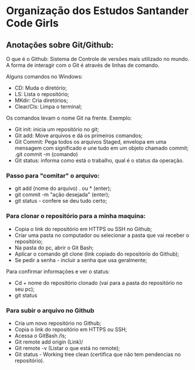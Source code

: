 # Organização dos Estudos Santander Code Girls 

## Anotações sobre Git/Github:

O que é o Github: Sistema de Controle de versões mais utilizado no mundo. A forma de interagir com o Git é através de linhas de comando.

Alguns comandos no Windows:

 - CD: Muda o diretório;
 - LS: Lista o repositório;
 - MKdir: Cria diretórios;
 - Clear/Cls: Limpa o terminal;
 
 Os comandos levam o nome Git na frente. Exemplo:
 
 - Git init: inicia um repositório no git;
 - Git add: Move arquivos e dá os primeiros comandos;
 - Git Commit: Pega todos os arquivos Staged, envelopa em uma mensagem com significado e une tudo em um objeto chamado commit;
 .git commit -m (comando)
 - Git status: informa como está o trabalho, qual é o status da operação.
 
 ### Passo para "comitar" o arquivo:
 
 - git add (nome do arquivo) . ou * (enter);
 - git commit -m "ação desejada" (enter);
 - git status - confere se deu tudo certo; 
 
 ### Para clonar o repositório para a minha maquina: 
 
 - Copia o link do repositório em HTTPS ou SSH no Github;
 - Criar uma pasta no computador ou selecionar a pasta que vai receber o repositório;
 - Na pasta do pc, abrir o Git Bash; 
 - Aplicar o comando git clone (link copiado do repositório do Github);
 - Se pedir a senha - incluir a senha que usa geralmente; 
 
Para confirmar informações e ver o status: 

 - Cd + nome do repositório clonado (vai para a pasta do repositório no seu pc);  
 - git status
 
 ### Para subir o arquivo no Github
 
 - Cria um novo repositório no Github;
 - Copia o link do repositório em HTTPS ou SSH;
 - Acessa o GitBash /ls;
 - Git remote add origin (Link)/
 - Git remote -v (Listar o que está no remote);
 - Git status - Working tree clean (certifica que não tem pendencias no repositório).
 
 


